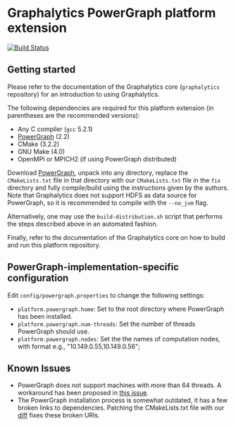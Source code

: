 # Graphalytics PowerGraph platform extension

[![Build Status](https://jenkins.tribler.org/buildStatus/icon?job=Graphalytics/Platforms/PowerGraph_master)](https://jenkins.tribler.org/job/Graphalytics/job/Platforms/job/PowerGraph_master/)

## Getting started

Please refer to the documentation of the Graphalytics core (`graphalytics` repository) for an introduction to using Graphalytics.

The following dependencies are required for this platform extension (in parentheses are the recommended versions):

* Any C compiler (`gcc` 5.2.1)
* [PowerGraph](https://github.com/jegonzal/PowerGraph) (2.2)
* CMake (3.2.2)
* GNU Make (4.0)
* OpenMPI or MPICH2 (if using PowerGraph distributed)

Download [PowerGraph](https://github.com/jegonzal/PowerGraph), unpack into any directory, replace the `CMakeLists.txt` file in that directory with our `CMakeLists.txt` file in the `fix` directory and fully compile/build using the instructions given by the authors. Note that Graphalytics does not support HDFS as data source for PowerGraph, so it is recommended to compile with the `--no_jvm` flag.

Alternatively, one may use the `build-distribution.sh` script that performs the steps described above in an automated fashion.

Finally, refer to the documentation of the Graphalytics core on how to build and run this platform repository.


## PowerGraph-implementation-specific configuration

Edit `config/powergraph.properties` to change the following settings:

 - `platform.powergraph.home`: Set to the root directory where PowerGraph has been installed.
 - `platform.powergraph.num-threads`: Set the number of threads PowerGraph should use.
 - `platform.powergraph.nodes`: Set the the names of computation nodes, with format e.g., "10.149.0.55\,10.149.0.56";


## Known Issues

* PowerGraph does not support machines with more than 64 threads. A workaround has been proposed in [this issue](https://github.com/tudelft-atlarge/graphalytics-platforms-powergraph/issues/4).
* The PowerGraph installation process is somewhat outdated, it has a few broken links to dependencies. Patching the CMakeLists.txt file with our [diff](https://github.com/atlarge-research/graphalytics-platforms-powergraph/tree/master/bin/utils/CMakeLists_a038f97.diff) fixes these broken URIs.
